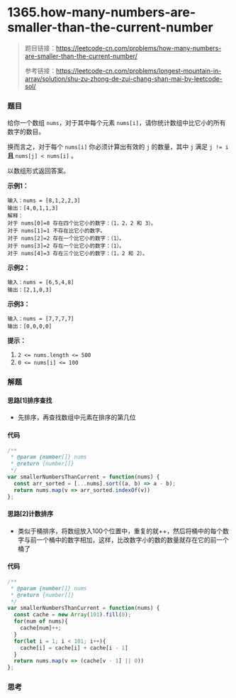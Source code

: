 # 1365.how-many-numbers-are-smaller-than-the-current-number

> 题目链接：https://leetcode-cn.com/problems/how-many-numbers-are-smaller-than-the-current-number/
>
> 参考链接：https://leetcode-cn.com/problems/longest-mountain-in-array/solution/shu-zu-zhong-de-zui-chang-shan-mai-by-leetcode-sol/

### 题目

给你一个数组 `nums`，对于其中每个元素 `nums[i]`，请你统计数组中比它小的所有数字的数目。

换而言之，对于每个 `nums[i]` 你必须计算出有效的 `j` 的数量，其中 `j` 满足 `j != i` **且** `nums[j] < nums[i]` 。

以数组形式返回答案。

**示例1：**

```
输入：nums = [8,1,2,2,3]
输出：[4,0,1,1,3]
解释： 
对于 nums[0]=8 存在四个比它小的数字：（1，2，2 和 3）。 
对于 nums[1]=1 不存在比它小的数字。
对于 nums[2]=2 存在一个比它小的数字：（1）。 
对于 nums[3]=2 存在一个比它小的数字：（1）。 
对于 nums[4]=3 存在三个比它小的数字：（1，2 和 2）。
```

**示例2：**

```
输入：nums = [6,5,4,8]
输出：[2,1,0,3]
```

**示例3：**

```
输入：nums = [7,7,7,7]
输出：[0,0,0,0]
```

**提示：**

1. `2 <= nums.length <= 500`
2. `0 <= nums[i] <= 100`



### 解题

#### 思路[1]排序查找

* 先排序，再查找数组中元素在排序的第几位

#### 代码

```javascript
/**
 * @param {number[]} nums
 * @return {number[]}
 */
var smallerNumbersThanCurrent = function(nums) {
  const arr_sorted = [...nums].sort((a, b) => a - b);
  return nums.map(v => arr_sorted.indexOf(v))
};
```

#### 思路[2]计数排序

* 类似于桶排序，将数组放入100个位置中，重复的就++，然后将桶中的每个数字与前一个桶中的数字相加，这样，比改数字小的数的数量就存在它的前一个桶了

#### 代码

```javascript
/**
 * @param {number[]} nums
 * @return {number[]}
 */
var smallerNumbersThanCurrent = function(nums) {
  const cache = new Array(101).fill(0);
  for(num of nums){
    cache[num]++;
  }
  for(let i = 1; i < 101; i++){
    cache[i] = cache[i] + cache[i - 1]
  }
  return nums.map(v => (cache[v - 1] || 0))
};
```

#### 

### 思考